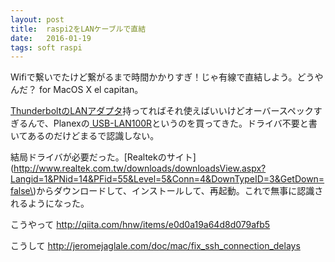 ```yaml
---
layout: post
title:  raspi2をLANケーブルで直結
date:   2016-01-19
tags: soft raspi
---
```

Wifiで繋いでたけど繋がるまで時間かかりすぎ！じゃ有線で直結しよう。どうやんだ？ for MacOS X el capitan。

[ThunderboltのLANアダプタ](http://www.apple.com/jp/shop/product/MD463ZM/A/apple-thunderbolt%E3%82%AE%E3%82%AC%E3%83%93%E3%83%83%E3%83%88ethernet%E3%82%A2%E3%83%80%E3%83%97%E3%82%BF)持ってればそれ使えばいいけどオーバースペックすぎるんで、Planexの[
USB-LAN100R](https://www.planex.co.jp/products/usb-lan100r/)というのを買ってきた。ドライバ不要と書いてあるのだけどまるで認識しない。

結局ドライバが必要だった。[Realtekのサイト](http://www.realtek.com.tw/downloads/downloadsView.aspx?Langid=1&PNid=14&PFid=55&Level=5&Conn=4&DownTypeID=3&GetDown=false\)からダウンロードして、インストールして、再起動。これで無事に認識されるようになった。

こうやって
http://qiita.com/hnw/items/e0d0a19a64d8d079afb5

こうして
http://jeromejaglale.com/doc/mac/fix_ssh_connection_delays
